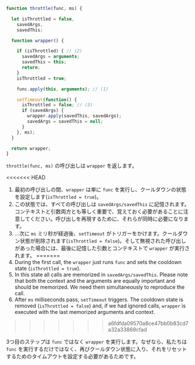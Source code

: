 ```js demo
function throttle(func, ms) {

  let isThrottled = false,
    savedArgs,
    savedThis;

  function wrapper() {

    if (isThrottled) { // (2)
      savedArgs = arguments;
      savedThis = this;
      return;
    }
    isThrottled = true;

    func.apply(this, arguments); // (1)

    setTimeout(function() {
      isThrottled = false; // (3)
      if (savedArgs) {
        wrapper.apply(savedThis, savedArgs);
        savedArgs = savedThis = null;
      }
    }, ms);
  }

  return wrapper;
}
```

`throttle(func, ms)` の呼び出しは `wrapper` を返します。

<<<<<<< HEAD
1. 最初の呼び出しの間、`wrapper` は単に `func` を実行し、クールダウンの状態を設定します(`isThrottled = true`)。
2. この状態では、すべての呼び出しは `savedArgs/savedThis` に記憶されます。コンテキストと引数両方とも等しく重要で、覚えておく必要があることに注意してください。呼び出しを再現するために、それらが同時に必要になります。
3. ...次に `ms` ミリ秒が経過後、`setTimeout` がトリガーをかけます。クールダウン状態が削除されます(`isThrottled = false`)。そして無視された呼び出しがあった場合には、最後に記憶した引数とコンテキストで `wrapper` が実行されます。
=======
1. During the first call, the `wrapper` just runs `func` and sets the cooldown state (`isThrottled = true`).
2. In this state all calls are memorized in `savedArgs/savedThis`. Please note that both the context and the arguments are equally important and should be memorized. We need them simultaneously to reproduce the call.
3. After `ms` milliseconds pass, `setTimeout` triggers. The cooldown state is removed (`isThrottled = false`) and, if we had ignored calls, `wrapper` is executed with the last memorized arguments and context.
>>>>>>> a6fdfda09570a8ce47bb0b83cd7a32a33869cfad

3つ目のステップは `func` ではなく `wrapper` を実行します。なぜなら、私たちは `func` を実行するだけではなく、再びクールダウン状態に入り、それをリセットするためのタイムアウトを設定する必要があるためです。
